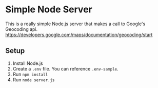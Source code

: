 # Simple Node Server

This is a really simple Node.js server that makes a call to Google's Geocoding api.
https://developers.google.com/maps/documentation/geocoding/start

## Setup
1. Install Node.js
2. Create a `.env` file. You can reference `.env-sample`.
3. Run `npm install`
4. Run `node server.js`
